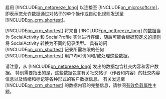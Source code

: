 启用 [!INCLUDE[pn_netbreeze_long](pn-social-engagement-long.md)] 以连接至 [!INCLUDE[pn_microsoftcrm](pn-microsoftcrm.md)]，即表示您允许数据通过对帖子的单个操作或自动化规则发送至 [!INCLUDE[pn_crm_shortest](pn-crm-shortest.md)]。  
  
 [!INCLUDE[pn_crm_shortest](pn-crm-shortest.md)] 将来自 [!INCLUDE[pn_netbreeze_long](pn-social-engagement-long.md)] 的[数据](https://go.microsoft.com/fwlink/p/?linkid=867082)当为 SocialActivity 和 SocialProfile 实体进行存储，随后可能会根据[预定义的规则](https://go.microsoft.com/fwlink/p/?LinkID=624394)将 SocialActivity 转换为不同的记录类型。 具有访问 [!INCLUDE[pn_crm_shortest](pn-crm-shortest.md)] 记录所需权限的任何 [!INCLUDE[pn_crm_shortest](pn-crm-shortest.md)] 用户均可访问和/或处理这些数据。  
  
 请注意，从 [!INCLUDE[pn_netbreeze_long](pn-social-engagement-long.md)] 发出的数据包含社交内容和客户数据。 特别需要指出的是，这些数据包含有关社交帖子（作者和内容）的社交内容信息以及情绪和标记等各种形式的客户数据信息。 有关发送至 [!INCLUDE[pn_crm_shortest](pn-crm-shortest.md)] 的数据内容的完整信息，请参阅[有效负载属性](https://go.microsoft.com/fwlink/p/?LinkID=799094)主题。